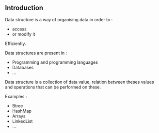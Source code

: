 ## Introduction

Data structure is a way of organising data in order to :

- access
- or modify it

Efficiently.

Data structures are present in :

* Programming and programming languages 
* Databases
* ...

Data structure is a collection of data value, relation between theses values and operations that can be performed on these.

Examples :

- Btree
- HashMap
- Arrays
- LinkedList
- ...